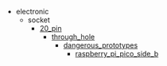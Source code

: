 * electronic
  * socket
    * [20_pin](electronic/socket/20_pin)
      * [through_hole](electronic/socket/20_pin/through_hole)
        * [dangerous_prototypes](dangerous_prototypes)
          * [raspberry_pi_pico_side_b](raspberry_pi_pico_side_b)
